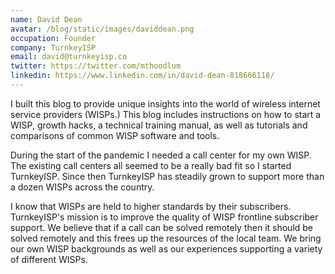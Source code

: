 ```yaml
---
name: David Dean
avatar: /blog/static/images/daviddean.png
occupation: Founder
company: TurnkeyISP
email: david@turnkeyisp.co
twitter: https://twitter.com/mthoodlum
linkedin: https://www.linkedin.com/in/david-dean-818666118/
---
```


I built this blog to provide unique insights into the world of wireless internet service providers (WISPs.) This blog includes instructions on how to start a WISP, growth hacks, a technical training manual, as well as tutorials and comparisons of common WISP software and tools.

During the start of the pandemic I needed a call center for my own WISP. The existing call centers all seemed to be a really bad fit so I started TurnkeyISP. Since then TurnkeyISP has steadily grown to support more than a dozen WISPs across the country.

I know that WISPs are held to higher standards by their subscribers. TurnkeyISP's mission is to improve the quality of WISP frontline subscriber support. We believe that if a call can be solved remotely then it should be solved remotely and this frees up the resources of the local team. We bring our own WISP backgrounds as well as our experiences supporting a variety of different WISPs.
